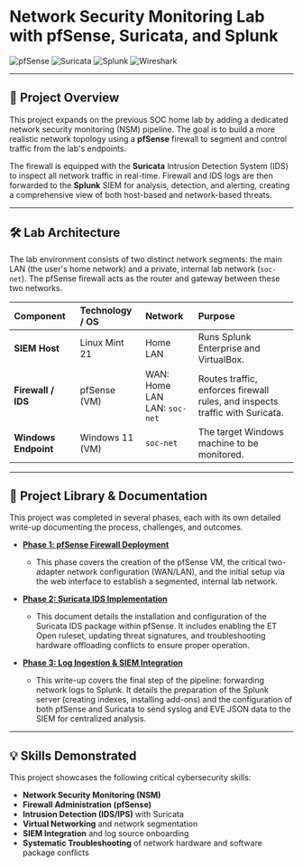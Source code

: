 # Network Security Monitoring Lab with pfSense, Suricata, and Splunk

![pfSense](https://img.shields.io/badge/pfSense-CE-blue?style-for-the-badge&logo=pfsense)
![Suricata](https://img.shields.io/badge/Suricata-IDS-orange?style-for-the-badge&logo=suricata)
![Splunk](https://img.shields.io/badge/Splunk-SIEM-000000?style-for-the-badge&logo=splunk)
![Wireshark](https://img.shields.io/badge/Wireshark-Analysis-1679A7?style-for-the-badge&logo=wireshark)

---

## 🎯 Project Overview

This project expands on the previous SOC home lab by adding a dedicated network security monitoring (NSM) pipeline. The goal is to build a more realistic network topology using a **pfSense** firewall to segment and control traffic from the lab's endpoints.

The firewall is equipped with the **Suricata** Intrusion Detection System (IDS) to inspect all network traffic in real-time. Firewall and IDS logs are then forwarded to the **Splunk** SIEM for analysis, detection, and alerting, creating a comprehensive view of both host-based and network-based threats.

---

## 🛠️ Lab Architecture

The lab environment consists of two distinct network segments: the main LAN (the user's home network) and a private, internal lab network (`soc-net`). The pfSense firewall acts as the router and gateway between these two networks.

| Component | Technology / OS | Network | Purpose |
| :--- | :--- | :--- | :--- |
| **SIEM Host**| Linux Mint 21 | Home LAN | Runs Splunk Enterprise and VirtualBox. |
| **Firewall / IDS**| pfSense (VM) | WAN: Home LAN<br>LAN: `soc-net` | Routes traffic, enforces firewall rules, and inspects traffic with Suricata. |
| **Windows Endpoint**| Windows 11 (VM) | `soc-net` | The target Windows machine to be monitored. |



---

## 🚀 Project Library & Documentation

This project was completed in several phases, each with its own detailed write-up documenting the process, challenges, and outcomes.

* **[Phase 1: pfSense Firewall Deployment](./docs/01-pfSense-lab-configuration.md)**
    * This phase covers the creation of the pfSense VM, the critical two-adapter network configuration (WAN/LAN), and the initial setup via the web interface to establish a segmented, internal lab network.

* **[Phase 2: Suricata IDS Implementation](./docs/02-suricata-implementation.md)**
    * This document details the installation and configuration of the Suricata IDS package within pfSense. It includes enabling the ET Open ruleset, updating threat signatures, and troubleshooting hardware offloading conflicts to ensure proper operation.

* **[Phase 3: Log Ingestion & SIEM Integration](./docs/03-splunk-integration.md)**
    * This write-up covers the final step of the pipeline: forwarding network logs to Splunk. It details the preparation of the Splunk server (creating indexes, installing add-ons) and the configuration of both pfSense and Suricata to send syslog and EVE JSON data to the SIEM for centralized analysis.

---

## 💡 Skills Demonstrated

This project showcases the following critical cybersecurity skills:
* **Network Security Monitoring (NSM)**
* **Firewall Administration (pfSense)**
* **Intrusion Detection (IDS/IPS)** with Suricata
* **Virtual Networking** and network segmentation
* **SIEM Integration** and log source onboarding
* **Systematic Troubleshooting** of network hardware and software package conflicts
